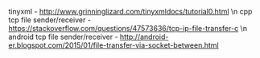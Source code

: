 tinyxml - http://www.grinninglizard.com/tinyxmldocs/tutorial0.html \n
cpp tcp file sender/receiver - https://stackoverflow.com/questions/47573636/tcp-ip-file-transfer-c \n
android tcp file sender/receiver - http://android-er.blogspot.com/2015/01/file-transfer-via-socket-between.html
